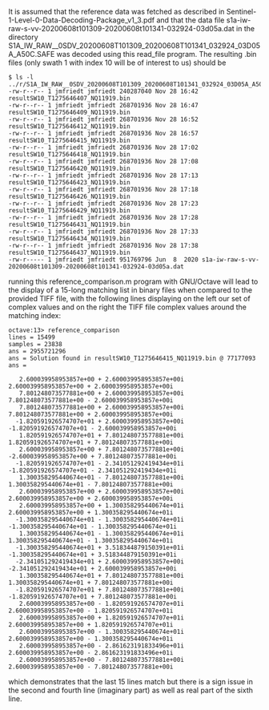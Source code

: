 It is assumed that the reference data was fetched as described in
Sentinel-1-Level-0-Data-Decoding-Package_v1_3.pdf and that the data file
s1a-iw-raw-s-vv-20200608t101309-20200608t101341-032924-03d05a.dat
in the directory
S1A_IW_RAW__0SDV_20200608T101309_20200608T101341_032924_03D05A_A50C.SAFE was 
decoded using this read_file program. The resulting .bin files (only swath 1
with index 10 will be of interest to us) should be
```
$ ls -l ../r/S1A_IW_RAW__0SDV_20200608T101309_20200608T101341_032924_03D05A_A50C.SAFE
-rw-r--r-- 1 jmfriedt jmfriedt 240287040 Nov 28 16:42 resultSW10_T1275646407_NQ11919.bin
-rw-r--r-- 1 jmfriedt jmfriedt 268701936 Nov 28 16:47 resultSW10_T1275646409_NQ11919.bin
-rw-r--r-- 1 jmfriedt jmfriedt 268701936 Nov 28 16:52 resultSW10_T1275646412_NQ11919.bin
-rw-r--r-- 1 jmfriedt jmfriedt 268701936 Nov 28 16:57 resultSW10_T1275646415_NQ11919.bin
-rw-r--r-- 1 jmfriedt jmfriedt 268701936 Nov 28 17:02 resultSW10_T1275646418_NQ11919.bin
-rw-r--r-- 1 jmfriedt jmfriedt 268701936 Nov 28 17:08 resultSW10_T1275646420_NQ11919.bin
-rw-r--r-- 1 jmfriedt jmfriedt 268701936 Nov 28 17:13 resultSW10_T1275646423_NQ11919.bin
-rw-r--r-- 1 jmfriedt jmfriedt 268701936 Nov 28 17:18 resultSW10_T1275646426_NQ11919.bin
-rw-r--r-- 1 jmfriedt jmfriedt 268701936 Nov 28 17:23 resultSW10_T1275646429_NQ11919.bin
-rw-r--r-- 1 jmfriedt jmfriedt 268701936 Nov 28 17:28 resultSW10_T1275646431_NQ11919.bin
-rw-r--r-- 1 jmfriedt jmfriedt 268701936 Nov 28 17:33 resultSW10_T1275646434_NQ11919.bin
-rw-r--r-- 1 jmfriedt jmfriedt 268701936 Nov 28 17:38 resultSW10_T1275646437_NQ11919.bin
-rw-r----- 1 jmfriedt jmfriedt 951769796 Jun  8  2020 s1a-iw-raw-s-vv-20200608t101309-20200608t101341-032924-03d05a.dat
```
running this reference_comparison.m program with GNU/Octave will lead to the display of a 15-long matching list in 
binary files when compared to the provided TIFF file, with the following lines displaying on the left our set of complex
values and on the right the TIFF file complex values around the matching index:
```
octave:13> reference_comparison
lines = 15499
samples = 23838
ans = 2955721296
ans = Solution found in resultSW10_T1275646415_NQ11919.bin @ 77177093
ans =

   2.600039958953857e+00 + 2.600039958953857e+00i   2.600039958953857e+00 + 2.600039958953857e+00i
   7.801248073577881e+00 + 2.600039958953857e+00i   7.801248073577881e+00 - 2.600039958953857e+00i
   7.801248073577881e+00 + 2.600039958953857e+00i   7.801248073577881e+00 + 2.600039958953857e+00i
  -1.820591926574707e+01 + 2.600039958953857e+00i  -1.820591926574707e+01 - 2.600039958953857e+00i
   1.820591926574707e+01 + 7.801248073577881e+00i   1.820591926574707e+01 + 7.801248073577881e+00i
   2.600039958953857e+00 + 7.801248073577881e+00i  -2.600039958953857e+00 + 7.801248073577881e+00i
  -1.820591926574707e+01 - 2.341051292419434e+01i  -1.820591926574707e+01 - 2.341051292419434e+01i
   1.300358295440674e+01 - 7.801248073577881e+00i   1.300358295440674e+01 - 7.801248073577881e+00i
   2.600039958953857e+00 + 2.600039958953857e+00i   2.600039958953857e+00 + 2.600039958953857e+00i
   2.600039958953857e+00 + 1.300358295440674e+01i   2.600039958953857e+00 + 1.300358295440674e+01i
  -1.300358295440674e+01 - 1.300358295440674e+01i  -1.300358295440674e+01 - 1.300358295440674e+01i
   1.300358295440674e+01 - 1.300358295440674e+01i   1.300358295440674e+01 - 1.300358295440674e+01i
  -1.300358295440674e+01 + 3.518344879150391e+01i  -1.300358295440674e+01 + 3.518344879150391e+01i
  -2.341051292419434e+01 + 2.600039958953857e+00i  -2.341051292419434e+01 + 2.600039958953857e+00i
   1.300358295440674e+01 + 7.801248073577881e+00i   1.300358295440674e+01 + 7.801248073577881e+00i
  -1.820591926574707e+01 + 7.801248073577881e+00i  -1.820591926574707e+01 + 7.801248073577881e+00i
   2.600039958953857e+00 - 1.820591926574707e+01i   2.600039958953857e+00 - 1.820591926574707e+01i
   2.600039958953857e+00 + 1.820591926574707e+01i   2.600039958953857e+00 + 1.820591926574707e+01i
   2.600039958953857e+00 - 1.300358295440674e+01i   2.600039958953857e+00 - 1.300358295440674e+01i
   2.600039958953857e+00 - 2.861623191833496e+01i   2.600039958953857e+00 - 2.861623191833496e+01i
   2.600039958953857e+00 - 7.801248073577881e+00i   2.600039958953857e+00 - 7.801248073577881e+00i
```
which demonstrates that the last 15 lines match but there is a sign issue in the second and fourth line
(imaginary part) as well as real part of the sixth line.
